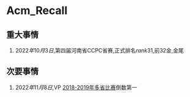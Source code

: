 # Acm_Recall

## 重大事情

1. $2022年10月3日$,第四届河南省CCPC省赛,正式排名$rank$31,前$32$金,金尾

## 次要事情

1. $2022年11月8日$,VP [2018-2019年多省比赛](https://vjudge.net/problem/Gym-102222A)倒数第一



